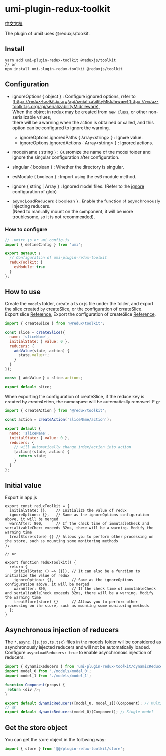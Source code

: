 # umi-plugin-redux-toolkit

[中文文档](README_zhCN.md)

The plugin of umi3 uses @reduxjs/toolkit.

## Install

```
yarn add umi-plugin-redux-toolkit @reduxjs/toolkit
// or
npm install umi-plugin-redux-toolkit @reduxjs/toolkit
```

## Configuration

* ignoreOptions { object } : Configure ignored options, refer to   
  [https://redux-toolkit.js.org/api/serializabilityMiddleware](https://redux-toolkit.js.org/api/serializabilityMiddleware),   
  When the object in redux may be created from `new Class`, or other non-serializable values,   
  there will be a warning when the action is obtained or called, and this option can be configured to ignore the warning.
  * ignoreOptions.ignoredPaths { Array&lt;string&gt; } : Ignore value.
  * ignoreOptions.ignoredActions  { Array&lt;string&gt; } : Ignored actions.

* modelName { string } : Customize the name of the model folder and ignore the singular configuration after configuration.
* singular { boolean } : Whether the directory is singular.
* esModule { boolean } : Import using the es6 module method.
* ignore { string | Array<string> } : Ignored model files. (Refer to the [ignore](https://www.npmjs.com/package/glob#options) configuration of glob)
* asyncLoadReducers { boolean } : Enable the function of asynchronously injecting reducers.   
  (Need to manually mount on the component, it will be more troublesome, so it is not recommended).

### How to configure

```javascript
// .umirc.js or umi.config.js
import { defineConfig } from 'umi';

export default {
  // Configuration of umi-plugin-redux-toolkit
  reduxToolkit: {
    esModule: true
  }
};
```

## How to use

Create the `models` folder, create a ts or js file under the folder, and export the slice created by createSlice, or the configuration of createSlice.   
Export slice [Reference](https://github.com/duan602728596/umi-plugin-redux-toolkit/blob/main/example/src/pages/models/add.js),
Export the configuration of createSlice [Reference](https://github.com/duan602728596/umi-plugin-redux-toolkit/blob/main/example/src/pages/models/index.js).   

```javascript
import { createSlice } from '@redux/toolkit';

const slice = createSlice({
  name: 'sliceName',
  initialState: { value: 0 },
  reducers: {
    addValue(state, action) {
      state.value++;
    }
  }
});

const { addValue } = slice.actions;

export default slice;
```

When exporting the configuration of createSlice, if the reduce key is created by createAction, the namespace will be automatically removed. E.g:

```javascript
import { createAction } from '@redux/toolkit';

const action = createAction('sliceName/action');

export default {
  name: 'sliceName',
  initialState: { value: 0 },
  reducers: {
    // will automatically change index/action into action
    [action](state, action) {
      return state;
    }
  }
};
```

## Initial value

Export in app.js

```
export const reduxToolkit = {
  initialState: {},    // Initialize the value of redux
  ignoreOptions: {},   // Same as the ignoreOptions configuration above, it will be merged
  warnAfter: 800,      // If the check time of immutableCheck and serializableCheck exceeds 32ms, there will be a warning. Modify the warning time
  treatStore(store) {} // Allows you to perform other processing on the store, such as mounting some monitoring methods
};

// or

export function reduxToolkit() {
  return {
    initialState: () => ({}), // It can also be a function to initialize the value of redux
    ignoreOptions: {},        // Same as the ignoreOptions configuration above, it will be merged
    warnAfter: 800,           // If the check time of immutableCheck and serializableCheck exceeds 32ms, there will be a warning. Modify the warning time
    treatStore(store) {}      // Allows you to perform other processing on the store, such as mounting some monitoring methods
  };
}
```

## Asynchronous injection of reducers

The `*.async.{js,jsx,ts,tsx}` files in the models folder will be considered as asynchronously injected reducers and will not be automatically loaded.   
Configure `asyncLoadReducers: true` to enable asynchronous injection of reducers.

```javascript
import { dynamicReducers } from 'umi-plugin-redux-toolkit/dynamicReducers';
import model_0 from './models/model_0';
import model_1 from './models/model_1';

function Component(props) {
 return <div />;
}

export default dynamicReducers([model_0, model_1])(Component); // Multiple models pass array
// 或
export default dynamicReducers(model_0)(Component); // Single model
```

## Get the store object

You can get the store object in the following way:

```javascript
import { store } from '@@/plugin-redux-toolkit/store';
```